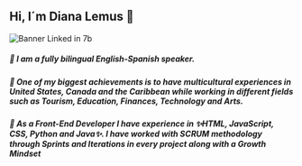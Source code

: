 ## Hi, I´m Diana Lemus 👋

![Banner Linked in 7b](https://user-images.githubusercontent.com/65943524/100381932-21262c00-2fe8-11eb-9858-1918f266292b.JPG)

##### 🔭 I am a fully bilingual English-Spanish speaker.    
##### 🌱 One of my biggest achievements is to have multicultural experiences in United States, Canada and the Caribbean while working in different fields such as Tourism, Education, Finances, Technology and Arts.
##### 👯 As a Front-End Developer I have experience in ✨HTML, JavaScript, CSS, Python and Java✨. I have worked with SCRUM methodology through Sprints and Iterations in every project along with a Growth Mindset

<!--
**Dicaleme/Dicaleme** is a ✨ _special_ ✨ repository because its `README.md` (this file) appears on your GitHub profile.

Here are some ideas to get you started:

- 🤔 I’m looking for help with ...
- 💬 Ask me about ...
- 📫 How to reach me: ...
- 😄 Pronouns: ...
- ⚡ Fun fact: ... -->



